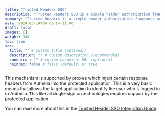 ```yaml
---
title: "Trusted Headers SSO"
description: "Trusted Headers SSO is a simple header authorization framework supported by Authelia."
summary: "Trusted Headers is a simple header authorization framework supported by Authelia."
date: 2024-03-14T06:00:14+11:00
draft: false
images: []
weight: 340
toc: true
seo:
  title: "" # custom title (optional)
  description: "" # custom description (recommended)
  canonical: "" # custom canonical URL (optional)
  noindex: false # false (default) or true
---
```


This mechanism is supported by proxies which inject certain response headers from Authelia into the protected
application. This is a very basic means that allows the target application to identify the user who is logged in
to Authelia. This like all single-sign on technologies requires support by the protected application.

You can read more about this in the [Trusted Header SSO Integration Guide](../../integration/trusted-header-sso/introduction.md).

